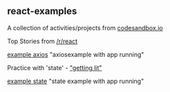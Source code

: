 ## react-examples

A collection of activities/projects from [codesandbox.io](https://codesandbox.io/u/bizarrowill)

Top Stories from [/r/react](https://codesandbox.io/s/j3m690992w)

[example axios](images/axios-reddit.png) "axiosexample with app running"

Practice with 'state' - ["getting lit"](https://codesandbox.io/s/wqvw9r0p7k)

[example state](images/state-examples.png) "state example with app running"
